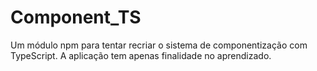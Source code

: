 # Component_TS
Um módulo npm para tentar recriar o sistema de componentização com TypeScript. A aplicação tem apenas finalidade no aprendizado.
